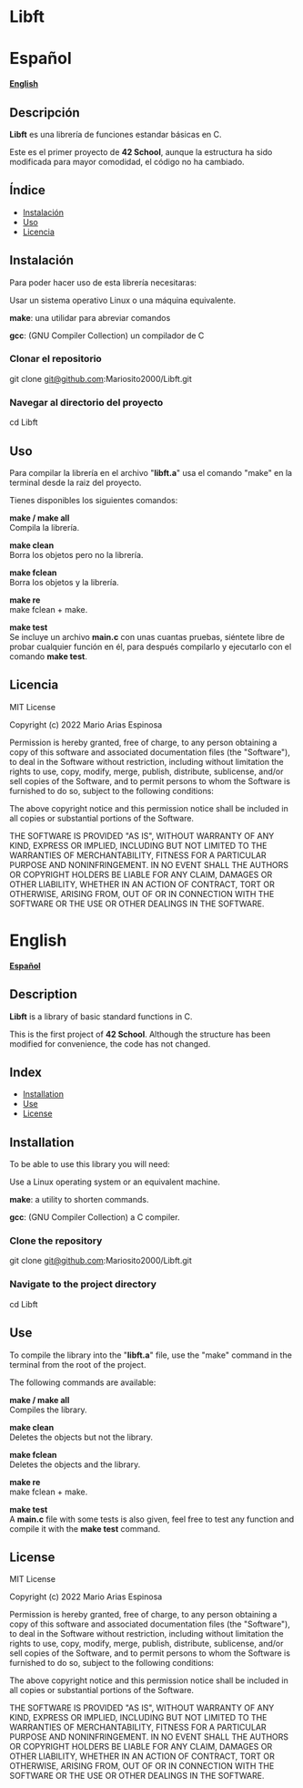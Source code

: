 # Libft

# Español

[**English**](#English)

## Descripción
**Libft** es una librería de funciones estandar básicas en C.

Este es el primer proyecto de **42 School**, aunque la estructura ha sido modificada para mayor comodidad, el código no ha cambiado.

## Índice
- [Instalación](#instalación)
- [Uso](#uso)
- [Licencia](#licencia)

## Instalación
Para poder hacer uso de esta librería necesitaras:

Usar un sistema operativo Linux o una máquina equivalente.

**make**: una utilidar para abreviar comandos

**gcc**: (GNU Compiler Collection) un compilador de C

### Clonar el repositorio
git clone git@github.com:Mariosito2000/Libft.git

### Navegar al directorio del proyecto
cd Libft

## Uso
Para compilar la librería en el archivo "**libft.a**" usa el comando "make" en la terminal desde la raiz del proyecto.

Tienes disponibles los siguientes comandos:

**make / make all**  
Compila la librería.

**make clean**  
Borra los objetos pero no la librería.

**make fclean**  
Borra los objetos y la librería.

**make re**  
make fclean + make.

**make test**  
Se incluye un archivo **main.c** con unas cuantas pruebas, siéntete libre de probar cualquier función en él, para después compilarlo y ejecutarlo con el comando **make test**.

## Licencia
MIT License

Copyright (c) 2022 Mario Arias Espinosa

Permission is hereby granted, free of charge, to any person obtaining a copy
of this software and associated documentation files (the "Software"), to deal
in the Software without restriction, including without limitation the rights
to use, copy, modify, merge, publish, distribute, sublicense, and/or sell
copies of the Software, and to permit persons to whom the Software is
furnished to do so, subject to the following conditions:

The above copyright notice and this permission notice shall be included in all
copies or substantial portions of the Software.

THE SOFTWARE IS PROVIDED "AS IS", WITHOUT WARRANTY OF ANY KIND, EXPRESS OR
IMPLIED, INCLUDING BUT NOT LIMITED TO THE WARRANTIES OF MERCHANTABILITY,
FITNESS FOR A PARTICULAR PURPOSE AND NONINFRINGEMENT. IN NO EVENT SHALL THE
AUTHORS OR COPYRIGHT HOLDERS BE LIABLE FOR ANY CLAIM, DAMAGES OR OTHER
LIABILITY, WHETHER IN AN ACTION OF CONTRACT, TORT OR OTHERWISE, ARISING FROM,
OUT OF OR IN CONNECTION WITH THE SOFTWARE OR THE USE OR OTHER DEALINGS IN THE
SOFTWARE.

# English

[**Español**](#Español)

## Description
**Libft** is a library of basic standard functions in C.

This is the first project of **42 School**. Although the structure has been modified for convenience, the code has not changed.

## Index
- [Installation](#installation)
- [Use](#use)
- [License](#license)

## Installation
To be able to use this library you will need:

Use a Linux operating system or an equivalent machine.

**make**: a utility to shorten commands.

**gcc**: (GNU Compiler Collection) a C compiler.

### Clone the repository
git clone git@github.com:Mariosito2000/Libft.git

### Navigate to the project directory
cd Libft

## Use
To compile the library into the "**libft.a**" file, use the "make" command in the terminal from the root of the project.

The following commands are available:

**make / make all**  
Compiles the library.

**make clean**  
Deletes the objects but not the library.

**make fclean**  
Deletes the objects and the library.

**make re**  
make fclean + make.

**make test**  
A **main.c** file with some tests is also given, feel free to test any function and compile it with the **make test** command.

## License
MIT License

Copyright (c) 2022 Mario Arias Espinosa

Permission is hereby granted, free of charge, to any person obtaining a copy
of this software and associated documentation files (the "Software"), to deal
in the Software without restriction, including without limitation the rights
to use, copy, modify, merge, publish, distribute, sublicense, and/or sell
copies of the Software, and to permit persons to whom the Software is
furnished to do so, subject to the following conditions:

The above copyright notice and this permission notice shall be included in all
copies or substantial portions of the Software.

THE SOFTWARE IS PROVIDED "AS IS", WITHOUT WARRANTY OF ANY KIND, EXPRESS OR
IMPLIED, INCLUDING BUT NOT LIMITED TO THE WARRANTIES OF MERCHANTABILITY,
FITNESS FOR A PARTICULAR PURPOSE AND NONINFRINGEMENT. IN NO EVENT SHALL THE
AUTHORS OR COPYRIGHT HOLDERS BE LIABLE FOR ANY CLAIM, DAMAGES OR OTHER
LIABILITY, WHETHER IN AN ACTION OF CONTRACT, TORT OR OTHERWISE, ARISING FROM,
OUT OF OR IN CONNECTION WITH THE SOFTWARE OR THE USE OR OTHER DEALINGS IN THE
SOFTWARE.